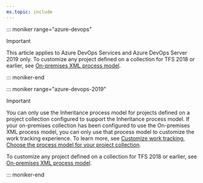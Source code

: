 ```yaml
---
ms.topic: include
---
```



::: moniker range="azure-devops"

> [!IMPORTANT]  
> This article applies to Azure DevOps Services and Azure DevOps Server 2019 only. To customize any project defined on a collection for TFS 2018 or earlier, see [On-premises XML process model](/azure/devops/reference/on-premises-xml-process-model). 

::: moniker-end

::: moniker range="azure-devops-2019"

> [!IMPORTANT]   
> You can only use the Inheritance process model for projects defined on a project collection configured to support the Inheritance process model. If your on-premises collection has been configured to use the On-premises XML process model, you can only use that process model to customize the work tracking experience. To learn more, see [Customize work tracking, Choose the process model for your project collection](/azure/devops/reference/customize-work?view=azure-devops-2019#choose-process-model).  
> 
> To customize any project defined on a collection for TFS 2018 or earlier, see [On-premises XML process model](/azure/devops/reference/on-premises-xml-process-model).

::: moniker-end
